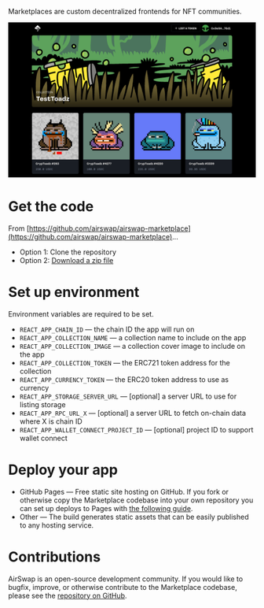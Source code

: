 
Marketplaces are custom decentralized frontends for NFT communities.

<img src="../images/marketplace-screenshot.png" />

# Get the code

From [https://github.com/airswap/airswap-marketplace](https://github.com/airswap/airswap-marketplace)...
- Option 1: Clone the repository
- Option 2: [Download a zip file](https://github.com/airswap/airswap-marketplace/releases/)

# Set up environment
Environment variables are required to be set.

- `REACT_APP_CHAIN_ID` — the chain ID the app will run on
- `REACT_APP_COLLECTION_NAME` — a collection name to include on the app
- `REACT_APP_COLLECTION_IMAGE` — a collection cover image to include on the app
- `REACT_APP_COLLECTION_TOKEN` — the ERC721 token address for the collection
- `REACT_APP_CURRENCY_TOKEN` — the ERC20 token address to use as currency
- `REACT_APP_STORAGE_SERVER_URL` — [optional] a server URL to use for listing storage
- `REACT_APP_RPC_URL_X` — [optional] a server URL to fetch on-chain data where X is chain ID
- `REACT_APP_WALLET_CONNECT_PROJECT_ID` — [optional] project ID to support wallet connect

# Deploy your app

- GitHub Pages — Free static site hosting on GitHub. If you fork or otherwise copy the Marketplace codebase into your own repository you can set up deploys to Pages with [the following guide](https://docs.github.com/en/pages/getting-started-with-github-pages/configuring-a-publishing-source-for-your-github-pages-site).
- Other — The build generates static assets that can be easily published to any hosting service.

# Contributions

AirSwap is an open-source development community. If you would like to bugfix, improve, or otherwise contribute to the Marketplace codebase, please see the [repository on GitHub](https://github.com/airswap/airswap-marketplace).